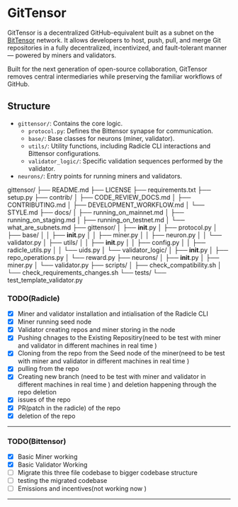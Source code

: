 # GitTensor

GitTensor is a decentralized GitHub-equivalent built as a subnet on the [BitTensor](https://bittensor.com) network. It allows developers to host, push, pull, and merge Git repositories in a fully decentralized, incentivized, and fault-tolerant manner — powered by miners and validators.

Built for the next generation of open-source collaboration, GitTensor removes central intermediaries while preserving the familiar workflows of GitHub.



## Structure

-   `gittensor/`: Contains the core logic.
    -   `protocol.py`: Defines the Bittensor synapse for communication.
    -   `base/`: Base classes for neurons (miner, validator).
    -   `utils/`: Utility functions, including Radicle CLI interactions and Bittensor configurations.
    -   `validator_logic/`: Specific validation sequences performed by the validator.
-   `neurons/`: Entry points for running miners and validators.


gittensor/
├── README.md
├── LICENSE
├── requirements.txt
├── setup.py
├── contrib/
│   ├── CODE_REVIEW_DOCS.md
│   ├── CONTRIBUTING.md
│   ├── DEVELOPMENT_WORKFLOW.md
│   └── STYLE.md
├── docs/
│   ├── running_on_mainnet.md
│   ├── running_on_staging.md
│   ├── running_on_testnet.md
│   └── what_are_subnets.md
├── gittensor/
│   ├── __init__.py
│   ├── protocol.py
│   ├── base/
│   │   ├── __init__.py
│   │   ├── miner.py
│   │   ├── neuron.py
│   │   └── validator.py
│   ├── utils/
│   │   ├── __init__.py
│   │   ├── config.py
│   │   ├── radicle_utils.py
│   │   └── uids.py
│   └── validator_logic/
│       ├── __init__.py
│       ├── repo_operations.py
│       └── reward.py
├── neurons/
│   ├── __init__.py
│   ├── miner.py
│   └── validator.py
├── scripts/
│   ├── check_compatibility.sh
│   └── check_requirements_changes.sh
└── tests/
    └── test_template_validator.py



### TODO(Radicle)
- [x] Miner and  validator installation  and intialisation of the Radicle CLI
- [x] Miner running seed node
- [x] Validator creating repos and miner storing in the node
- [x]  Pushing chnages to the Existing Repositiry(need to be test with miner and validator in different machines in real time )
- [x]  Cloning from the repo from the Seed node of the miner(need to be test with miner and validator in different machines in real time )
- [x]  pulling from the repo
- [x]  Creating new branch (need to be test with miner and validator in different machines in real time ) and deletion happening through the repo deletion
- [x]  issues of the repo
- [x]  PR(patch in the  radicle)  of the repo
- [x]  deletion of the repo
---

### TODO(Bittensor)
- [x] Basic Miner working
- [x] Basic Validator Working
- [ ] Migrate this  three file codebase to  bigger codebase structure
- [ ] testing the migrated codebase 
- [ ] Emissions and incentives(not working now )

---
